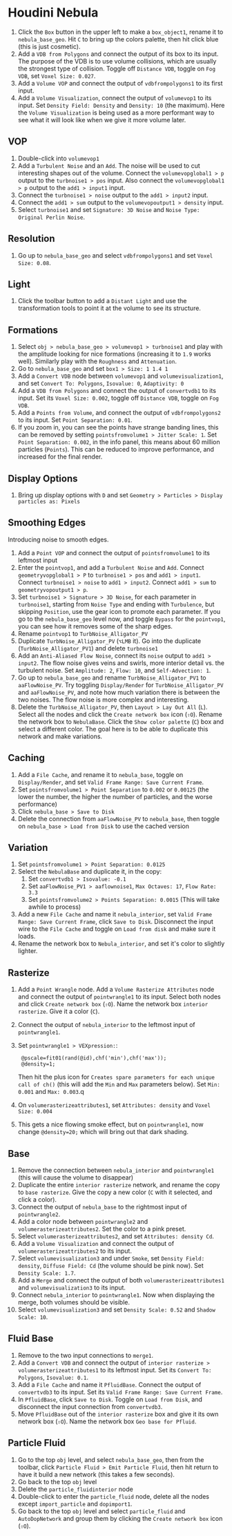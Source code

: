 # Houdini Nebula

1. Click the `Box` button in the upper left to make a `box_object1`, rename it to `nebula_base_geo`. Hit `C` to bring up the colors palette, then hit click blue (this is just cosmetic).
2. Add a `VDB from Polygons` and connect the output of its box to its input. The purpose of the VDB is to use volume collisions, which are usually the strongest type of collision. Toggle off `Distance VDB`, toggle on `Fog VDB`, set `Voxel Size: 0.027`.
3. Add a `Volume VOP` and connect the output of `vdbfrompolygons1` to its first input.
4. Add a `Volume Visualization`, connect the output of `volumevop1` to its input. Set `Density Field: Density` and `Density: 10` (the maximum). Here the `Volume Visualization` is being used as a more performant way to see what it will look like when we give it more volume later.

## VOP

1. Double-click into `volumevop1`
2. Add a `Turbulent Noise` and an `Add`. The noise will be used to cut interesting shapes out of the volume. Connect the `volumevopglobal1 > p` output to the `turbnoise1 > pos` input. Also connect the `volumevopglobal1 > p` output to the `add1 > input1` input.
3. Connect the `turbnoise1 > noise` output to the `add1 > input2` input.
4. Connect the `add1 > sum` output to the `volumevopoutput1 > density` input.
5. Select `turbnoise1` and set `Signature: 3D Noise` and `Noise Type: Original Perlin Noise`.

## Resolution

1. Go up to `nebula_base_geo` and select `vdbfrompolygons1` and set `Voxel Size: 0.08`.

## Light

1. Click the toolbar button to add a `Distant Light` and use the transformation tools to point it at the volume to see its structure.

## Formations

1. Select `obj > nebula_base_geo > volumevop1 > turbnoise1` and play with the amplitude looking for nice formations (increasing it to `1.9` works well). Similarly play with the `Roughness` and `Attenuation`.
2. Go to `nebula_base_geo` and set `box1 > Size: 1 1.4 1`
3. Add a `Convert VDB` node between `volumevop1` and `volumevisualization1`, and set `Convert To: Polygons`, `Isovalue: 0`, `Adaptivity: 0`
4. Add a `VDB from Polygons` and connect the output of `convertvdb1` to its input. Set its `Voxel Size: 0.002`, toggle off `Distance VDB`, toggle on `Fog VDB`.
5. Add a `Points from Volume`, and connect the output of `vdbfrompolygons2` to its input. Set `Point Separation: 0.01`.
6. If you zoom in, you can see the points have strange banding lines, this can be removed by setting `pointsfromvolume1 > Jitter Scale: 1`. Set `Point Separation: 0.002`, in the info panel, this means about 60 million particles (`Points`). This can be reduced to improve performance, and increased for the final render.

## Display Options

1. Bring up display options with `D` and set `Geometry > Particles > Display particles as: Pixels`

## Smoothing Edges

Introducing noise to smooth edges.

1. Add a `Point VOP` and connect the output of `pointsfromvolume1` to its leftmost input
2. Enter the `pointvop1`, and add a `Turbulent Noise` and `Add`. Connect `geometryvopglobal1 > P` to `turbnoise1 > pos` and `add1 > input1`. Connect `turbnoise1 > noise` to `add1 > input2`. Connect `add1 > sum` to `geometryvopoutput1 > p`.
3. Set `turbnoise1 > Signature > 3D Noise`, for each parameter in `turbnoise1`, starting from `Noise Type` and ending with `Turbulence`, but skipping `Position`, use the gear icon to promote each parameter. If you go to the `nebula_base_geo` level now, and toggle `Bypass` for the `pointvop1`, you can see how it removes some of the sharp edges.
4. Rename `pointvop1` to `TurbNoise_Alligator_PV`
5. Duplicate `TurbNoise_Alligator_PV` (`⌥LMB` it). Go into the duplicate (`TurbNoise_Alligator_PV1`) and delete `turbnoise1`
6. Add an `Anti-Aliased Flow Noise`, connect its `noise` output to `add1 > input2`. The flow noise gives veins and swirls, more interior detail vs. the turbulent noise. Set `Amplitude: 2`, `Flow: 10`, and `Self-Advection: 1`.
7. Go up to `nebula_base_geo` and rename `TurbNoise_Alligator_PV1` to `aaFlowNoise_PV`. Try toggling `Display/Render` for `TurbNoise_Alligator_PV` and `aaFlowNoise_PV`, and note how much variation there is between the two noises. The flow noise is more complex and interesting.
8. Delete the `TurbNoise_Alligator_PV`, then `Layout > Lay Out All` (`L`). Select all the nodes and click the `Create network box` icon (`⇧O`). Rename the network box to `NebulaBase`. Click the `Show color palette` (`C`) box and select a different color. The goal here is to be able to duplicate this network and make variations.

## Caching

1. Add a `File Cache`, and rename it to `nebula_base`, toggle on `Display/Render`, and set `Valid Frame Range: Save Current Frame`.
2. Set `pointsfromvolume1 > Point Separation` to `0.002` or `0.00125` (the lower the number, the higher the number of particles, and the worse performance)
3. Click `nebula_base > Save to Disk`
4. Delete the connection from `aaFlowNoise_PV` to `nebula_base`, then toggle on `nebula_base > Load from Disk` to use the cached version

## Variation

1. Set `pointsfromvolume1 > Point Separation: 0.0125`
2. Select the `NebulaBase` and duplicate it, in the copy:
    1. Set `convertvdb1 > Isovalue: -0.1`
    2. Set `aaFlowNoise_PV1 > aaflownoise1`, `Max Octaves: 17`, `Flow Rate: 3.3`
    3. Set `pointsfromvolume2 > Points Separation: 0.0015` (This will take awhile to process)
3. Add a new `File Cache` and name it `nebula_interior`, set `Valid Frame Range: Save Current Frame`, click `Save to Disk`. Disconnect the input wire to the `File Cache` and toggle on `Load from disk` and make sure it loads.
4. Rename the network box to `Nebula_interior`, and set it's color to slightly lighter.

## Rasterize

1. Add a `Point Wrangle` node. Add a `Volume Rasterize Attributes` node and connect the output of `pointwrangle1` to its input. Select both nodes and click `Create network box` (`⇧O`). Name the network box `interior rasterize`. Give it a color (`C`).
2. Connect the output of `nebula_interior` to the leftmost input of `pointwrangle1`.
3. Set `pointwrangle1 > VEXpression:`:

        @pscale=fit01(rand(@id),chf('min'),chf('max'));
        @density=1;

    Then hit the plus icon for `Creates spare parameters for each unique call of ch()` (this will add the `Min` and `Max` parameters below). Set `Min: 0.001` and `Max: 0.003`.q
4. On `volumerasterizeattributes1`, set `Attributes: density` and `Voxel Size: 0.004`
5. This gets a nice flowing smoke effect, but on `pointwrangle1`, now change `@density=20;` which will bring out that dark shading.

## Base

1. Remove the connection between `nebula_interior` and `pointwrangle1` (this will cause the volume to disappear)
2. Duplicate the entire `interior rasterize` network, and rename the copy to `base rasterize`. Give the copy a new color (`C` with it selected, and click a color).
3. Connect the output of `nebula_base` to the rightmost input of `pointwrangle2`.
4. Add a color node between `pointwrangle2` and `volumerasterizeattributes2`. Set the color to a pink preset.
5. Select `volumerasterizeattributes2`, and set `Attributes: density Cd`.
6. Add a `Volume Visualization` and connect the output of `volumerasterizeattributes2` to its input.
7. Select `volumevisualization3` and under `Smoke`, set `Density Field: density`, `Diffuse Field: Cd` (the volume should be pink now). Set `Density Scale: 1.7`.
8. Add a `Merge` and connect the output of both `volumerasterizeattributes1` and `volumevisualization3` to its input.
9. Connect `nebula_interior` to `pointwrangle1`. Now when displaying the merge, both volumes should be visible.
10. Select `volumevisualization3` and set `Density Scale: 0.52` and `Shadow Scale: 10`.

## Fluid Base

1. Remove to the two input connections to `merge1`.
2. Add a `Convert VDB` and connect the output of `interior rasterize > volumerasterizeattributes1` to its leftmost input. Set its `Convert To: Polygons`, `Isovalue: 0.1`.
3. Add a `File Cache` and name it `PfluidBase`. Connect the output of `convertvdb3` to its input. Set its `Valid Frame Range: Save Current Frame`.
4. In `PfluidBase`, click `Save to Disk`. Toggle on `Load from Disk`, and disconnect the input connection from `convertvdb3`.
5. Move `PfluidBase` out of the `interior rasterize` box and give it its own network box (`⇧O`). Name the network box `Geo base for Pfluid`.

## Particle Fluid

1. Go to the top `obj` level, and select `nebula_base_geo`, then from the toolbar, click `Particle Fluid > Emit Particle Fluid`, then hit return to have it build a new network (this takes a few seconds).
2. Go back to the top `obj` level
3. Delete the `particle_fluidinterior` node
4. Double-click to enter the `particle_fluid` node, delete all the nodes except `import_particle` and `dopimport1`.
5. Go back to the top `obj` level and select `particle_fluid` and `AutoDopNetwork` and group them by clicking the `Create network box` icon (`⇧O`).
